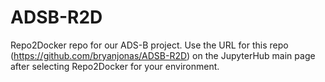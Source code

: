# ADSB-R2D

Repo2Docker repo for our ADS-B project. Use the URL for this repo (https://github.com/bryanjonas/ADSB-R2D) on the JupyterHub main page after selecting Repo2Docker for your environment.
